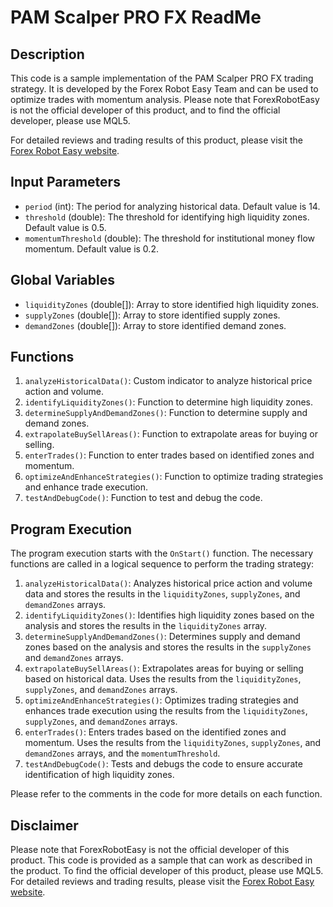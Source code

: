 # PAM Scalper PRO FX ReadMe

## Description
This code is a sample implementation of the PAM Scalper PRO FX trading strategy. It is developed by the Forex Robot Easy Team and can be used to optimize trades with momentum analysis. Please note that ForexRobotEasy is not the official developer of this product, and to find the official developer, please use MQL5.

For detailed reviews and trading results of this product, please visit the [Forex Robot Easy website](https://forexroboteasy.com/forex-robot-review/pam-scalper-pro-fx-review-optimize-trades-with-momentum-analysis/).

## Input Parameters
- `period` (int): The period for analyzing historical data. Default value is 14.
- `threshold` (double): The threshold for identifying high liquidity zones. Default value is 0.5.
- `momentumThreshold` (double): The threshold for institutional money flow momentum. Default value is 0.2.

## Global Variables
- `liquidityZones` (double[]): Array to store identified high liquidity zones.
- `supplyZones` (double[]): Array to store identified supply zones.
- `demandZones` (double[]): Array to store identified demand zones.

## Functions
1. `analyzeHistoricalData()`: Custom indicator to analyze historical price action and volume.
2. `identifyLiquidityZones()`: Function to determine high liquidity zones.
3. `determineSupplyAndDemandZones()`: Function to determine supply and demand zones.
4. `extrapolateBuySellAreas()`: Function to extrapolate areas for buying or selling.
5. `enterTrades()`: Function to enter trades based on identified zones and momentum.
6. `optimizeAndEnhanceStrategies()`: Function to optimize trading strategies and enhance trade execution.
7. `testAndDebugCode()`: Function to test and debug the code.

## Program Execution
The program execution starts with the `OnStart()` function. The necessary functions are called in a logical sequence to perform the trading strategy:

1. `analyzeHistoricalData()`: Analyzes historical price action and volume data and stores the results in the `liquidityZones`, `supplyZones`, and `demandZones` arrays.
2. `identifyLiquidityZones()`: Identifies high liquidity zones based on the analysis and stores the results in the `liquidityZones` array.
3. `determineSupplyAndDemandZones()`: Determines supply and demand zones based on the analysis and stores the results in the `supplyZones` and `demandZones` arrays.
4. `extrapolateBuySellAreas()`: Extrapolates areas for buying or selling based on historical data. Uses the results from the `liquidityZones`, `supplyZones`, and `demandZones` arrays.
5. `optimizeAndEnhanceStrategies()`: Optimizes trading strategies and enhances trade execution using the results from the `liquidityZones`, `supplyZones`, and `demandZones` arrays.
6. `enterTrades()`: Enters trades based on the identified zones and momentum. Uses the results from the `liquidityZones`, `supplyZones`, and `demandZones` arrays, and the `momentumThreshold`.
7. `testAndDebugCode()`: Tests and debugs the code to ensure accurate identification of high liquidity zones.

Please refer to the comments in the code for more details on each function.

## Disclaimer
Please note that ForexRobotEasy is not the official developer of this product. This code is provided as a sample that can work as described in the product. To find the official developer of this product, please use MQL5. For detailed reviews and trading results, please visit the [Forex Robot Easy website](https://forexroboteasy.com/forex-robot-review/pam-scalper-pro-fx-review-optimize-trades-with-momentum-analysis/).
